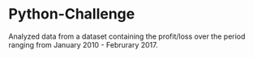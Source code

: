 # Python-Challenge

Analyzed data from a dataset containing the profit/loss over the period ranging from January 2010 - Februrary 2017.

